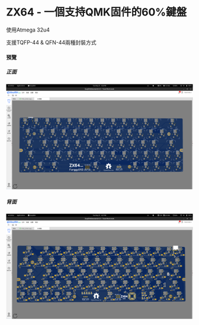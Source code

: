 # ZX64 - 一個支持QMK固件的60%鍵盤

使用Atmega 32u4

支援TQFP-44 & QFN-44兩種封裝方式

#### 預覽 

##### 正面 
![正面](/assets/rev0正面.png?raw=true)

##### 背面 
![背面](/assets/rev0背面.png?raw=true)

